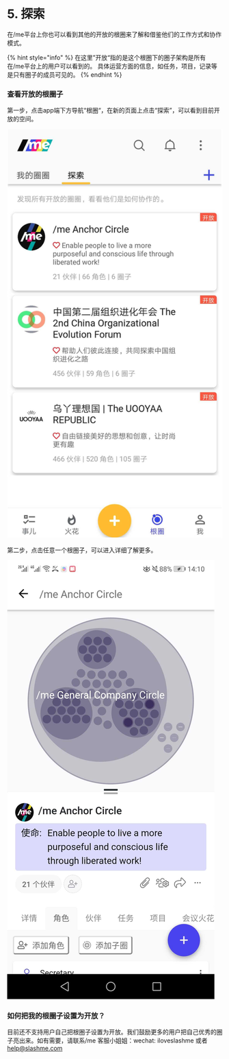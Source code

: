 # 5. 探索

在/me平台上你也可以看到其他的开放的根圈来了解和借鉴他们的工作方式和协作模式。

{% hint style="info" %}
在这里”开放“指的是这个根圈下的圈子架构是所有在/me平台上的用户可以看到的。 具体运营方面的信息，如任务，项目，记录等是只有圈子的成员可见的。
{% endhint %}

### 查看开放的根圈子

第一步，点击app端下方导航“根圈“，在新的页面上点击“探索”，可以看到目前开放的空间。

![&#x63A2;&#x7D22;&#x9875;&#x9762;](../.gitbook/assets/screenshot-2019-10-29-at-14.23.19.png)

第二步，点击任意一个根圈子，可以进入详细了解更多。

![&#x5F00;&#x653E;&#x6839;&#x5708;&#x5185;&#x9875;](../.gitbook/assets/screenshot_20191204-141033.jpg)

### 如何把我的根圈子设置为开放？

目前还不支持用户自己把根圈子设置为开放。我们鼓励更多的用户把自己优秀的圈子亮出来。如有需要，请联系/me 客服小姐姐：wechat: iloveslashme 或者 help@slashme.com

